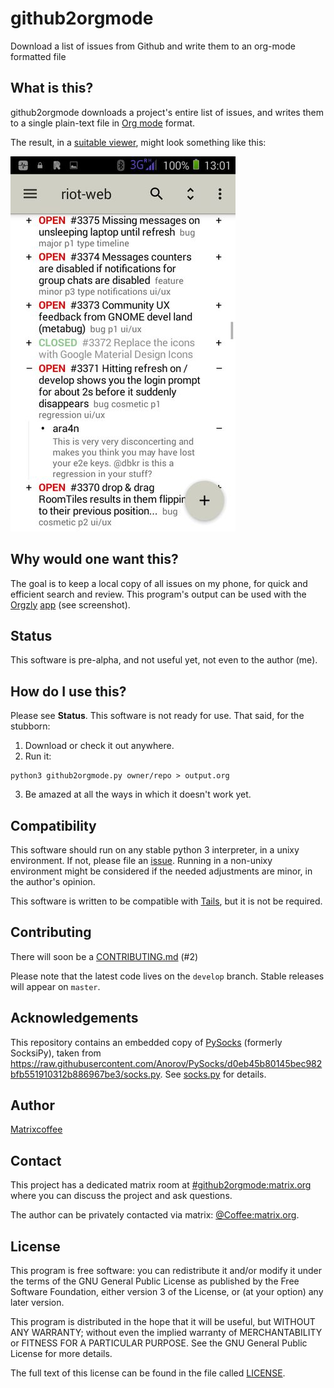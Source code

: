 # github2orgmode
Download a list of issues from Github and write them to an org-mode formatted
file

## What is this?

github2orgmode downloads a project's entire list of issues, and writes them to
a single plain-text file in [Org mode](http://orgmode.org) format.

The result, in a [suitable viewer](http://www.orgzly.com), might look something
like this:

![Orgzly Screenshot 1](https://github.com/Matrixcoffee/github2orgmode/raw/master/OrgzlyScreen1.jpeg)

## Why would one want this?

The goal is to keep a local copy of all issues on my phone, for quick and
efficient search and review. This program's output can be used with the
[Orgzly](http://www.orgzly.com)
[app](https://f-droid.org/repository/browse/?fdid=com.orgzly) (see screenshot).

## Status

This software is pre-alpha, and not useful yet, not even to the author (me).

## How do I use this?

Please see **Status**. This software is not ready for use. That said, for the
stubborn:

1. Download or check it out anywhere.
2. Run it:
```
python3 github2orgmode.py owner/repo > output.org
```
3. Be amazed at all the ways in which it doesn't work yet.

## Compatibility

This software should run on any stable python 3 interpreter, in a unixy
environment. If not, please file an
[issue](https://github.com/Matrixcoffee/github2orgmode/issues/new). Running in
a non-unixy environment might be considered if the needed adjustments are
minor, in the author's opinion.

This software is written to be compatible with
[Tails](https://tails.boum.org/), but it is not be required.

## Contributing

There will soon be a
[CONTRIBUTING.md](https://github.com/Matrixcoffee/github2orgmode/blob/master/CONTRIBUTING.md)
(#2)

Please note that the latest code lives on the `develop` branch. Stable releases
will appear on `master`.

## Acknowledgements

This repository contains an embedded copy of
[PySocks](https://github.com/Anorov/PySocks) (formerly SocksiPy), taken from
https://raw.githubusercontent.com/Anorov/PySocks/d0eb45b80145bec982bfb551910312b886967be3/socks.py.
See [socks.py](https://github.com/Matrixcoffee/github2orgmode/blob/master/socks.py) for details.

## Author

[Matrixcoffee](https://github.com/Matrixcoffee)

## Contact

This project has a dedicated matrix room at
[#github2orgmode:matrix.org](https://matrix.to/#/#github2orgmode:matrix.org)
where you can discuss the project and ask questions.

The author can be privately contacted via matrix:
[@Coffee:matrix.org](https://matrix.to/#/@coffee:matrix.org).

## License

This program is free software: you can redistribute it and/or modify it under
the terms of the GNU General Public License as published by the Free Software
Foundation, either version 3 of the License, or (at your option) any later
version.

This program is distributed in the hope that it will be useful, but WITHOUT ANY
WARRANTY; without even the implied warranty of MERCHANTABILITY or FITNESS FOR A
PARTICULAR PURPOSE. See the GNU General Public License for more details.

The full text of this license can be found in the file called
[LICENSE](https://github.com/Matrixcoffee/github2orgmode/raw/master/LICENSE).
